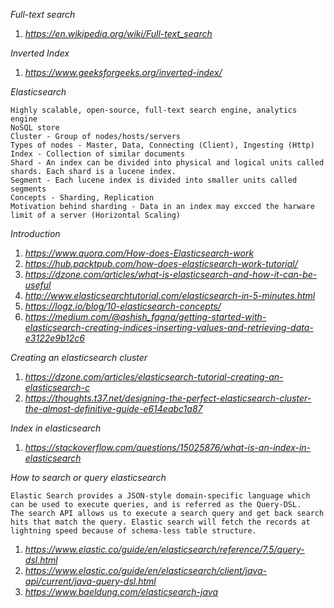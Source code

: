 
*Full-text search*
  1. *https://en.wikipedia.org/wiki/Full-text_search*
  
*Inverted Index*
  1. *https://www.geeksforgeeks.org/inverted-index/*

*Elasticsearch*
  
    Highly scalable, open-source, full-text search engine, analytics engine
    NoSQL store
    Cluster - Group of nodes/hosts/servers
    Types of nodes - Master, Data, Connecting (Client), Ingesting (Http)
    Index - Collection of similar documents
    Shard - An index can be divided into physical and logical units called shards. Each shard is a lucene index.
    Segment - Each lucene index is divided into smaller units called segments
    Concepts - Sharding, Replication
    Motivation behind sharding - Data in an index may excced the harware limit of a server (Horizontal Scaling)  

*Introduction*
  1. *https://www.quora.com/How-does-Elasticsearch-work*
  2. *https://hub.packtpub.com/how-does-elasticsearch-work-tutorial/*
  3. *https://dzone.com/articles/what-is-elasticsearch-and-how-it-can-be-useful*
  4. *http://www.elasticsearchtutorial.com/elasticsearch-in-5-minutes.html*
  5. *https://logz.io/blog/10-elasticsearch-concepts/*
  6. *https://medium.com/@ashish_fagna/getting-started-with-elasticsearch-creating-indices-inserting-values-and-retrieving-data-e3122e9b12c6*
  
*Creating an elasticsearch cluster*
  1. *https://dzone.com/articles/elasticsearch-tutorial-creating-an-elasticsearch-c*
  2. *https://thoughts.t37.net/designing-the-perfect-elasticsearch-cluster-the-almost-definitive-guide-e614eabc1a87*
  
*Index in elasticsearch*
  1. *https://stackoverflow.com/questions/15025876/what-is-an-index-in-elasticsearch*
  
*How to search or query elasticsearch*

    Elastic Search provides a JSON-style domain-specific language which can be used to execute queries, and is referred as the Query-DSL.
    The search API allows us to execute a search query and get back search hits that match the query. Elastic search will fetch the records at lightning speed because of schema-less table structure. 
  
  1. *https://www.elastic.co/guide/en/elasticsearch/reference/7.5/query-dsl.html*
  2. *https://www.elastic.co/guide/en/elasticsearch/client/java-api/current/java-query-dsl.html*
  3. *https://www.baeldung.com/elasticsearch-java*
